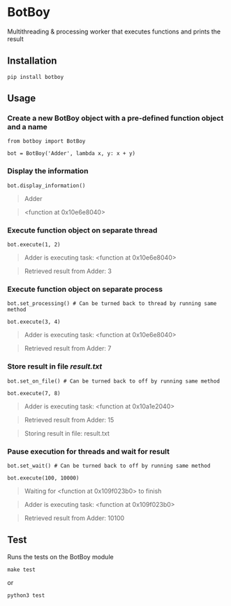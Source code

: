 # BotBoy
Multithreading &amp; processing worker that executes functions and prints the
result

## Installation
`pip install botboy`

## Usage
### Create a new BotBoy object with a pre-defined function object and a name

`from botboy import BotBoy`

`bot = BotBoy('Adder', lambda x, y: x + y)`

### Display the information

`bot.display_information()`

> Adder

> <function <lambda> at 0x10e6e8040>

### Execute function object on separate thread

`bot.execute(1, 2)`

> Adder is executing task: <function <lambda> at 0x10e6e8040>

> Retrieved result from Adder: 3
### Execute function object on separate process

`bot.set_processing() # Can be turned back to thread by running same method`

`bot.execute(3, 4)`

> Adder is executing task: <function <lambda> at 0x10e6e8040>

> Retrieved result from Adder: 7

### Store result in file *result.txt*

`bot.set_on_file() # Can be turned back to off by running same method`

`bot.execute(7, 8)`

> Adder is executing task: <function <lambda> at 0x10a1e2040>

> Retrieved result from Adder: 15

> Storing result in file: result.txt

### Pause execution for threads and wait for result

`bot.set_wait() # Can be turned back to off by running same method`

`bot.execute(100, 10000)`

> Waiting for <function <lambda> at 0x109f023b0> to finish

> Adder is executing task: <function <lambda> at 0x109f023b0>

> Retrieved result from Adder: 10100

## Test

Runs the tests on the BotBoy module

`make test`

or

`python3 test`

